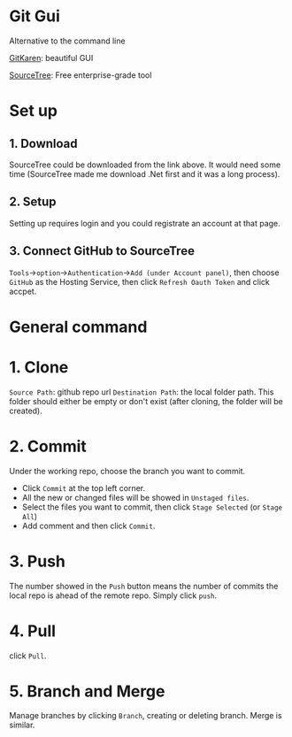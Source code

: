 # Git Gui

 Alternative to the command line

[GitKaren](https://support.gitkraken.com/how-to-install): beautiful GUI 

[SourceTree](https://www.sourcetreeapp.com/): Free enterprise-grade tool

# Set up
## 1. Download
SourceTree could be downloaded from the link above. It would need some time (SourceTree made me download .Net first and it was a long process). 

## 2. Setup
Setting up requires login and you could registrate an account at that page. 

## 3. Connect GitHub to SourceTree
`Tools`->`option`->`Authentication`->`Add (under Account panel)`, then choose `GitHub` as the Hosting Service, then click `Refresh Oauth Token` and click accpet.

# General command
# 1. Clone
`Source Path`: github repo url
`Destination Path`: the local folder path. This folder should either be empty or don't exist (after cloning, the folder will be created). 

# 2. Commit 
Under the working repo, choose the branch you want to commit. 
  - Click `Commit` at the top left corner. 
  - All the new or changed files will be showed in `Unstaged files`.
  - Select the files you want to commit, then click `Stage Selected` (or  `Stage All`)
  - Add comment and then click `Commit`.
  
# 3. Push
The number showed in the `Push` button means the number of commits the local repo is ahead of the remote repo.
Simply click `push`.

# 4. Pull
click `Pull`.

# 5. Branch and Merge
Manage branches by clicking `Branch`, creating or deleting branch. 
Merge is similar.




